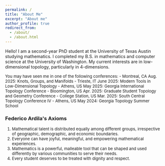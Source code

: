 ```yaml
---
permalink: /
title: "About Me"
excerpt: "About me"
author_profile: true
redirect_from: 
  - /about/
  - /about.html
---
```

Hello! I am a second-year PhD student at the University of Texas Austin studying mathematics. I completed my B.S. in mathematics and computer science at the University of Washington. My current interests are in low-dimensional topology, particularly in 4-dimensions. 

<font size = "2"> 
You may have seen me in one of the following conferences:
- Montreal, CA Aug. 2025: Knots, Groups, and Manifolds
- Trieste, IT June 2025: Modern Tools in Low-Dimensional Topology
- Athens, US May 2025: Georgia International Topology Conference
- Bloomington, US Apr. 2025: Graduate Student Topology and Geometry Conference
- College Station, US Mar. 2025: South Central Topology Conference IV
- Athens, US May 2024: Georgia Topology Summer School
</font>

### Federico Ardila's Axioms
<font size = "2"> 
<ol>
  <li>Mathematical talent is distributed equally among different groups, irrespective of geographic, demographic, and economic boundaries.</li>
  <li>Everyone can have joyful, meaningful, and empowering mathematical experiences. </li>
  <li>Mathematics is a powerful, malleable tool that can be shaped and used differently by various communities to serve their needs.</li>
  <li> Every student deserves to be treated with dignity and respect.</li> 
</ol></font>
